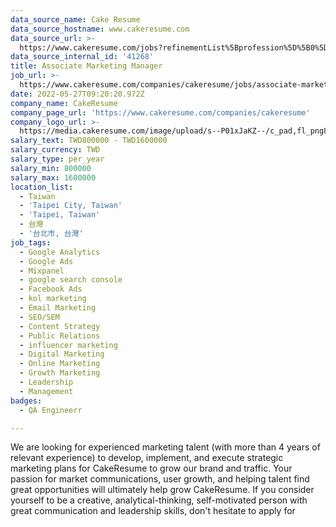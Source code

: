 ```yaml
---
data_source_name: Cake Resume
data_source_hostname: www.cakeresume.com
data_source_url: >-
  https://www.cakeresume.com/jobs?refinementList%5Bprofession%5D%5B0%5D=engineering_qa-engineer&refinementList%5Bsalary_currency%5D=TWD&range%5Bsalary_range%5D%5Bmin%5D=800096
data_source_internal_id: '41268'
title: Associate Marketing Manager
job_url: >-
  https://www.cakeresume.com/companies/cakeresume/jobs/associate-marketing-manager
date: 2022-05-27T09:20:20.972Z
company_name: CakeResume
company_page_url: 'https://www.cakeresume.com/companies/cakeresume'
company_logo_url: >-
  https://media.cakeresume.com/image/upload/s--P01xJaKZ--/c_pad,fl_png8,h_200,w_200/v1586508643/page_2_logo_1468389599.png
salary_text: TWD800000 - TWD1600000
salary_currency: TWD
salary_type: per_year
salary_min: 800000
salary_max: 1600000
location_list:
  - Taiwan
  - 'Taipei City, Taiwan'
  - 'Taipei, Taiwan'
  - 台灣
  - '台北市, 台灣'
job_tags:
  - Google Analytics
  - Google Ads
  - Mixpanel
  - google search console
  - Facebook Ads
  - kol marketing
  - Email Marketing
  - SEO/SEM
  - Content Strategy
  - Public Relations
  - influencer marketing
  - Digital Marketing
  - Online Marketing
  - Growth Marketing
  - Leadership
  - Management
badges:
  - QA Engineerr

---
```


We are looking for experienced marketing talent (with more than 4 years of relevant experience) to develop, implement, and execute strategic marketing plans for CakeResume to grow our brand and traffic. Your passion for market communications, user growth, and helping talent find great opportunities will ultimately help grow CakeResume. If you consider yourself to be a creative, analytical-thinking, self-motivated person with great communication and leadership skills, don't hesitate to apply for 